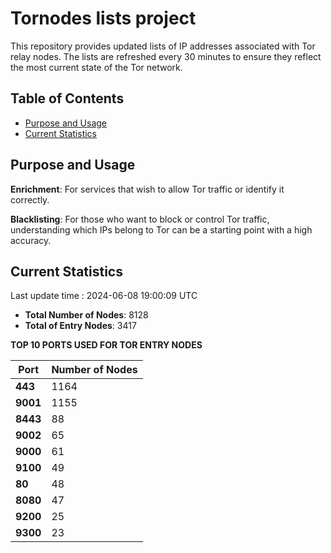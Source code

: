 # Tornodes lists project

This repository provides updated lists of IP addresses associated with Tor relay nodes. The lists are refreshed every 30 minutes to ensure they reflect the most current state of the Tor network.

## Table of Contents

- [Purpose and Usage](#purpose-and-usage)
- [Current Statistics](#current-statistics)


## Purpose and Usage

**Enrichment**: For services that wish to allow Tor traffic or identify it correctly.

**Blacklisting**: For those who want to block or control Tor traffic, understanding which IPs belong to Tor can be a starting point with a high accuracy.

## Current Statistics

Last update time : 2024-06-08 19:00:09 UTC

- **Total Number of Nodes**: 8128
- **Total of Entry Nodes**: 3417

**TOP 10 PORTS USED FOR TOR ENTRY NODES**

| **Port** | **Number of Nodes** |
|------|-----------------|
| **443**   | 1164  |
| **9001**   | 1155  |
| **8443**   | 88  |
| **9002**   | 65  |
| **9000**   | 61  |
| **9100**   | 49  |
| **80**   | 48  |
| **8080**   | 47  |
| **9200**   | 25  |
| **9300**   | 23  |

